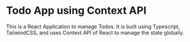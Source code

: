 # Todo App using Context API

This is a React Application to manage Todos. It is built using Typescript, TailwindCSS, and uses Context API of React to manage the state globally.
